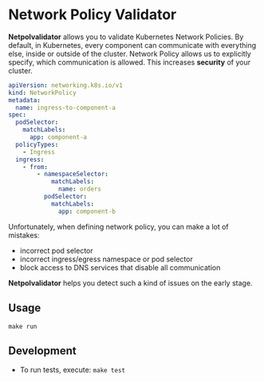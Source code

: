 # Network Policy Validator

**Netpolvalidator** allows you to validate Kubernetes Network Policies. By default, in Kubernetes, every component can
communicate with everything else, inside or outside of the cluster. Network Policy allows us to explicitly specify,
which communication is allowed. This increases **security**
of your cluster.

```yaml
apiVersion: networking.k8s.io/v1
kind: NetworkPolicy
metadata:
  name: ingress-to-component-a
spec:
  podSelector:
    matchLabels:
      app: component-a
  policyTypes:
    - Ingress
  ingress:
    - from:
        - namespaceSelector:
            matchLabels:
              name: orders
          podSelector:
            matchLabels:
              app: component-b
```

Unfortunately, when defining network policy, you can make a lot of mistakes:

- incorrect pod selector
- incorrect ingress/egress namespace or pod selector
- block access to DNS services that disable all communication

**Netpolvalidator** helps you detect such a kind of issues on the early stage.

## Usage

`make run`

## Development

- To run tests, execute: `make test`